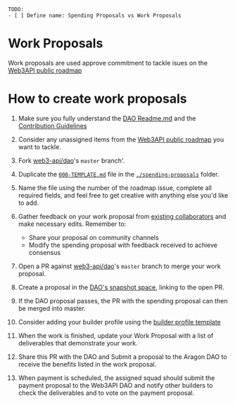 ```
TODO:
- [ ] Define name: Spending Proposals vs Work Proposals
```
# Work Proposals

Work proposals are used approve commitment to tackle isues on the [Web3API public roadmap](https://github.com/Web3-API/roadmap)

# How to create work proposals

1. Make sure you fully understand the [DAO Readme.md](../README.md) and the [Contribution Guidelines](../contribute.md)

1. Consider any unassigned items from the [Web3API public roadmap](https://github.com/Web3-API/roadmap) you want to tackle.

1. Fork [web3-api/dao](https://github.com/web3-api/dao)'s `master` branch'.

1. Duplicate the [`000-TEMPLATE.md`](./spending-proposals/000-TEMPLATE.md) file in the [`./spending-proposals`](./spending-proposals) folder.

1. Name the file using the number of the roadmap issue, complete all required fields, and feel free to get creative with anything else you'd like to add.

1. Gather feedback on your work proposal from [existing collaborators](../builder-squads/squads/README.md#Squads-Directory) and make necessary edits. Remember to:
   - Share your proposal on community channels
   - Modify the spending proposal with feedback received to achieve consensus

4. Open a PR against [web3-api/dao](https://github.com/web3-api/dao)'s `master` branch to merge your work proposal.
5. Create a proposal in the [DAO's snapshot space](https://snapshot.page/#/web3-api), linking to the open PR.

6. If the DAO proposal passes, the PR with the spending proposal can then be merged into master.

1. Consider adding your builder profile using the [builder profile template](../builder-squads/builders/TEMPLATE.md)

1. When the work is finished, update your Work Proposal with a list of deliverables that demonstrate your work.
1. Share this PR with the DAO and Submit a proposal to the Aragon DAO to receive the benefits listed in the work proposal.






1. When payment is scheduled, the assigned squad should submit the payment proposal to the Web3API DAO and notify other builders to check the deliverables and to vote on the payment proposal.

